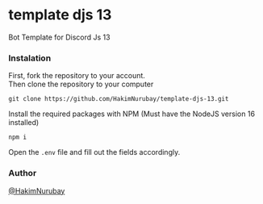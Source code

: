 # template djs 13
 Bot Template for Discord Js 13

### Instalation
First, fork the repository to your account.
<br>
Then clone the repository to your computer
```
git clone https://github.com/HakimNurubay/template-djs-13.git
```
Install the required packages with NPM (Must have the NodeJS version 16 installed)
```
npm i
```
Open the `.env` file and fill out the fields accordingly.
### Author
[@HakimNurubay](https://github.com/HakimNurubay)
